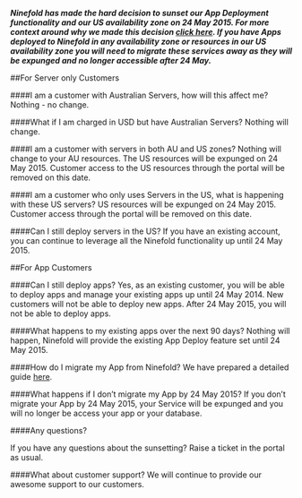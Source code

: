 ***__Ninefold has made the hard decision to sunset our App Deployment functionality and our US availability zone on 24 May 2015.  For more context around why we made this decision [click here](http://ninefold.com/news/2015/02/17/containers-servers-and-ninefold/).  If you have Apps deployed to Ninefold in any availability zone or resources in our US availability zone you will need to migrate these services away as they will be expunged and no longer accessible after 24 May.__***

##For Server only Customers

####I am a customer with Australian Servers, how will this affect me?
Nothing - no change.

####What if I am charged in USD but have Australian Servers?
Nothing will change.

####I am a customer with servers in both AU and US zones?
Nothing will change to your AU resources.  The US resources will be expunged on 24 May 2015. Customer access to the US resources through the portal will be removed on this date.

####I am a customer who only uses Servers in the US, what is happening with these US servers?
US resources will be expunged on 24 May 2015. Customer access through the portal will be removed on this date.

####Can I still deploy servers in the US?
If you have an existing account, you can continue to leverage all the Ninefold functionality up until 24 May 2015.  

##For App Customers

####Can I still deploy apps?
Yes, as an existing customer, you will be able to deploy apps and manage your existing apps up until 24 May 2014. New customers will not be able to deploy new apps. After 24 May 2015, you will not be able to deploy apps.
 
####What happens to my existing apps over the next 90 days?
Nothing will happen, Ninefold will provide the existing App Deploy feature set until 24 May 2015.

####How do I migrate my App from Ninefold?
We have prepared a detailed guide [here](http://help.ninefold.com/apps/how_to_migrate_your_rails_app_off_of_ninefold/).

####What happens if I don’t migrate my App by 24 May 2015?
If you don’t migrate your App by 24 May 2015, your Service will be expunged and you will no longer be access your app or your database. 

####Any questions?

If you have any questions about the sunsetting?
Raise a ticket in the portal as usual.

####What about customer support?
We will continue to provide our awesome support to our customers.